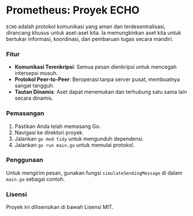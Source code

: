 # Prometheus: Proyek ECHO

`ECHO` adalah protokol komunikasi yang aman dan terdesentralisasi, dirancang khusus untuk aset-aset kita. Ia memungkinkan aset kita untuk bertukar informasi, koordinasi, dan pembaruan tugas secara mandiri.

### Fitur

- **Komunikasi Terenkripsi**: Semua pesan dienkripsi untuk mencegah intersepsi musuh.
- **Protokol Peer-to-Peer**: Beroperasi tanpa server pusat, membuatnya sangat tangguh.
- **Tautan Dinamis**: Aset dapat menemukan dan terhubung satu sama lain secara dinamis.

### Pemasangan

1.  Pastikan Anda telah memasang Go.
2.  Navigasi ke direktori proyek.
3.  Jalankan `go mod tidy` untuk mengunduh dependensi.
4.  Jalankan `go run main.go` untuk memulai protokol.

### Penggunaan

Untuk mengirim pesan, gunakan fungsi `simulateSendingMessage` di dalam `main.go` sebagai contoh.

### Lisensi

Proyek ini dilisensikan di bawah Lisensi MIT.